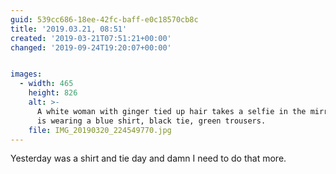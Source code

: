 ```yaml
---
guid: 539cc686-18ee-42fc-baff-e0c18570cb8c
title: '2019.03.21, 08:51'
created: '2019-03-21T07:51:21+00:00'
changed: '2019-09-24T19:20:07+00:00'


images:
  - width: 465
    height: 826
    alt: >-
      A white woman with ginger tied up hair takes a selfie in the mirror. She
      is wearing a blue shirt, black tie, green trousers.
    file: IMG_20190320_224549770.jpg
---
```


Yesterday was a shirt and tie day and damn I need to do that more.
